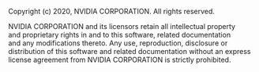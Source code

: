 Copyright (c) 2020, NVIDIA CORPORATION.  All rights reserved.  

NVIDIA CORPORATION and its licensors retain all intellectual property  
and proprietary rights in and to this software, related documentation  
and any modifications thereto.  Any use, reproduction, disclosure or  
distribution of this software and related documentation without an express  
license agreement from NVIDIA CORPORATION is strictly prohibited.  
